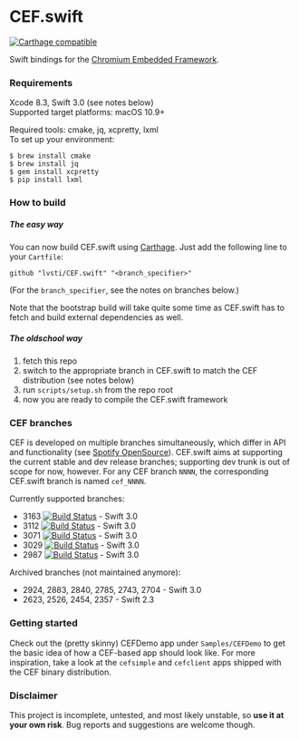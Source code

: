# CEF.swift

[![Carthage compatible](https://img.shields.io/badge/Carthage-compatible-brightgreen.svg)](https://github.com/Carthage/Carthage)

Swift bindings for the [Chromium Embedded Framework](https://bitbucket.org/chromiumembedded/cef/).

### Requirements

Xcode 8.3, Swift 3.0 (see notes below)<br/>
Supported target platforms: macOS 10.9+

Required tools: cmake, jq, xcpretty, lxml<br/>
To set up your environment:

```
$ brew install cmake
$ brew install jq
$ gem install xcpretty
$ pip install lxml
```

### How to build

##### The easy way

You can now build CEF.swift using [Carthage](https://github.com/Carthage/Carthage). Just add the following line to your `Cartfile`:

```
github "lvsti/CEF.swift" "<branch_specifier>"
```

(For the `branch_specifier`, see the notes on branches below.)

Note that the bootstrap build will take quite some time as CEF.swift has to fetch and build external dependencies as well.

##### The oldschool way

1. fetch this repo
2. switch to the appropriate branch in CEF.swift to match the CEF distribution (see notes below)
3. run `scripts/setup.sh` from the repo root
4. now you are ready to compile the CEF.swift framework

### CEF branches

CEF is developed on multiple branches simultaneously, which differ in API and functionality (see [Spotify OpenSource](http://opensource.spotify.com/cefbuilds/index.html)). CEF.swift aims at supporting the current stable and dev release branches; supporting dev trunk is out of scope for now, however. For any CEF branch `NNNN`, the corresponding CEF.swift branch is named `cef_NNNN`.

Currently supported branches: 

- 3163 [![Build Status](https://travis-ci.org/lvsti/CEF.swift.svg?branch=cef_3163)](https://travis-ci.org/lvsti/CEF.swift) - Swift 3.0
- 3112 [![Build Status](https://travis-ci.org/lvsti/CEF.swift.svg?branch=cef_3112)](https://travis-ci.org/lvsti/CEF.swift) - Swift 3.0
- 3071 [![Build Status](https://travis-ci.org/lvsti/CEF.swift.svg?branch=cef_3071)](https://travis-ci.org/lvsti/CEF.swift) - Swift 3.0
- 3029 [![Build Status](https://travis-ci.org/lvsti/CEF.swift.svg?branch=cef_3029)](https://travis-ci.org/lvsti/CEF.swift) - Swift 3.0
- 2987 [![Build Status](https://travis-ci.org/lvsti/CEF.swift.svg?branch=cef_2987)](https://travis-ci.org/lvsti/CEF.swift) - Swift 3.0

Archived branches (not maintained anymore):

- 2924, 2883, 2840, 2785, 2743, 2704 - Swift 3.0
- 2623, 2526, 2454, 2357 - Swift 2.3

### Getting started

Check out the (pretty skinny) CEFDemo app under `Samples/CEFDemo` to get the basic idea of how a CEF-based app should look like. For more inspiration, take a look at the `cefsimple` and `cefclient` apps shipped with the CEF binary distribution.

### Disclaimer

This project is incomplete, untested, and most likely unstable, so **use it at your own risk**. Bug reports and suggestions are welcome though.

